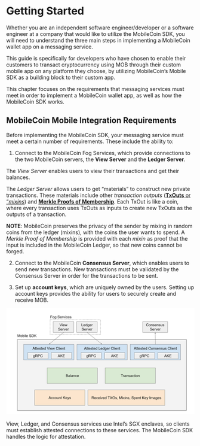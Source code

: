 # Getting Started

Whether you are an independent software engineer/developer or a software engineer at a company that would like to utilize the MobileCoin SDK, you will need to understand the three main steps in implementing a MobileCoin wallet app on a messaging service.

This guide is specifically for developers who have chosen to enable their customers to transact cryptocurrency using MOB through their custom mobile app on any platform they choose, by utilizing MobileCoin’s Mobile SDK as a building block to their custom app.

This chapter focuses on the requirements that messaging services must meet in order to implement a MobileCoin wallet app, as well as how the MobileCoin SDK works.

## MobileCoin Mobile Integration Requirements

Before implementing the MobileCoin SDK, your messaging service must meet a certain number of requirements. These include the ability to:

1. Connect to the MobileCoin Fog Services, which provide connections to the two MobileCoin servers, the **View Server** and the **Ledger Server**.

  The *View Server* enables users to view their transactions and get their balances.

  The *Ledger Server* allows users to get “materials” to construct new private transactions. These materials include other *transaction outputs* ([**TxOuts** or “*mixins*](glossary.md)) and [**Merkle Proofs of Membership**]((glossary.md)). Each TxOut is like a coin, where every transaction uses TxOuts as inputs to create new TxOuts as the outputs of a transaction.

  **NOTE**: MobileCoin preserves the privacy of the sender by mixing in random coins from the ledger (mixins), with the coins the user wants to spend. A *Merkle Proof of Membership* is provided with each *mixin* as proof that the input is included in the MobileCoin Ledger, so that new coins cannot be forged.

2. Connect to the MobileCoin **Consensus Server**, which enables users to send new transactions. New transactions must be validated by the Consensus Server in order for the transactions to be sent.

3. Set up **account keys**, which are uniquely owned by the users. Setting up account keys provides the ability for users to securely create and receive MOB.

![The MobileCoin SDK Architecture.](images/mobilecoin-sdk-architecture.png)

View, Ledger, and Consensus services use Intel’s SGX enclaves, so clients must establish attested connections to these services. The MobileCoin SDK handles the logic for attestation.
